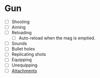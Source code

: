 # Gun

- [ ] Shooting
- [ ] Aiming
- [ ] Reloading
  - [ ] Auto-reload when the mag is emptied.
- [ ] Sounds
- [ ] Bullet holes
- [ ] Replicating shots
- [ ] Equipping
- [ ] Unequipping
- [ ] [Attachments](attachments.md)
